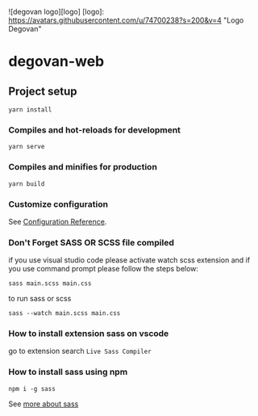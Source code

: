
![degovan logo][logo]
[logo]: https://avatars.githubusercontent.com/u/74700238?s=200&v=4 "Logo Degovan"

# degovan-web

## Project setup
```
yarn install
```

### Compiles and hot-reloads for development
```
yarn serve
```

### Compiles and minifies for production
```
yarn build
```

### Customize configuration
See [Configuration Reference](https://cli.vuejs.org/config/).

### Don't Forget SASS OR SCSS file compiled 
if you use visual studio code please activate watch scss extension and if you use command prompt
please follow the steps below:


```
sass main.scss main.css 
```

to run sass or scss

```
sass --watch main.scss main.css
```

### How to install extension sass on vscode
go to extension search `Live Sass Compiler`

### How to install sass using npm

```
npm i -g sass
```

See [more about sass](https://sass-lang.com)





